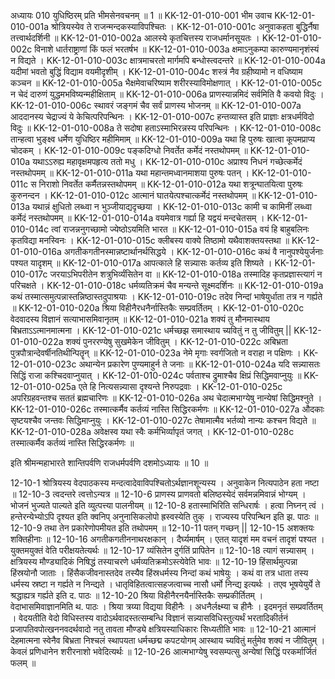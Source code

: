 अध्यायः 010
युधिष्ठिरम् प्रति भीमसेनवचनम् ॥ 1 ॥
KK-12-01-010-001	भीम उवाच 
KK-12-01-010-001a	श्रोत्रियस्येव ते राजन्मन्दकस्याविपश्चितः ।
KK-12-01-010-001c	अनुवाकहता बुद्धिर्नैषा तत्त्वार्थदर्शिनी ॥
KK-12-01-010-002a	आलस्ये कृतचित्तस्य राजधर्मानसूयतः ।
KK-12-01-010-002c	विनाशे धार्तराष्ट्राणां किं फलं भरतर्षभ ॥
KK-12-01-010-003a	क्षमाऽनुकम्पा कारुण्यमानृशंस्यं न विद्यते ।
KK-12-01-010-003c	क्षात्रमाचरतो मार्गमपि बन्धोस्त्वदन्तरे ॥
KK-12-01-010-004a	यदीमां भवतो बुद्धिं विद्याम वयमीदृशीम् ।
KK-12-01-010-004c	शस्त्रं नैव ग्रहीष्यामो न वधिष्याम कञ्चन ॥
KK-12-01-010-005a	भैक्षमेवाचरिष्याम शरीरस्याविमोक्षणात् ।
KK-12-01-010-005c	न चेदं दारुणं युद्धमभविष्यन्महीक्षिताम् ॥
KK-12-01-010-006a	प्राणस्यान्नमिदं सर्वमिति वै कवयो विदुः ।
KK-12-01-010-006c	स्थावरं जङ्गमं चैव सर्वं प्राणस्य भोजनम् ॥
KK-12-01-010-007a	आददानस्य चेद्राज्यं ये केचित्परिपन्थिनः ।
KK-12-01-010-007c	हन्तव्यास्त इति प्राज्ञाः क्षत्रधर्मविदो विदुः ॥
KK-12-01-010-008a	ते सदोषा हताऽस्माभिरन्नस्य परिपन्थिनः ।
KK-12-01-010-008c	तान्हत्वा भुङ्क्ष्व धर्मेण युधिष्ठिर महीमिमाम् ॥
KK-12-01-010-009a	यथा हि पुरुषः खात्वा कूपमप्राप्य चोदकम् ।
KK-12-01-010-009c	पङ्कदिग्धो निवर्तेत कर्मेदं नस्तथोपमम् ॥
KK-12-01-010-010a	यथाऽऽरुह्य महावृक्षमपहृत्य ततो मधु ।
KK-12-01-010-010c	अप्राश्य निधनं गच्छेत्कर्मेदं नस्तथोपमम् ॥
KK-12-01-010-011a	यथा महान्तमध्वानमाशया पुरुषः पतन् ।
KK-12-01-010-011c	स निराशो निवर्तेत कर्मैतन्नस्तथोपमम् ॥
KK-12-01-010-012a	यथा शत्रून्घातयित्वा पुरुषः कुरुनन्दन ।
KK-12-01-010-012c	आत्मानं घातयेत्पश्चात्कर्मेदं नस्तथोपमम् ॥
KK-12-01-010-013a	यथान्नं क्षुधितो लब्ध्वा न भुञ्जीयाद्यदृच्छया ।
KK-12-01-010-013c	कामी च कामिनीं लब्ध्वा कर्मेदं नस्तथोपमम् ॥
KK-12-01-010-014a	वयमेवात्र गर्ह्या हि यद्वयं मन्दचेतसम् ।
KK-12-01-010-014c	त्वां राजन्ननुगच्छामो ज्येष्ठोऽयमिति भारत ॥
KK-12-01-010-015a	वयं हि बाहुबलिनः कृतविद्या मनस्विनः ।
KK-12-01-010-015c	क्लीबस्य वाक्ये तिष्ठामो यथैवाशक्तयस्तथा ॥
KK-12-01-010-016a	अगतीकगतीनस्मान्नष्टार्थानर्थसिद्धये ।
KK-12-01-010-016c	कथं वै नानुपश्येयुर्जनाः पश्यत यादृशम् ॥
KK-12-01-010-017a	आपत्काले हि सन्न्यासः कर्तव्य इति शिष्यते ।
KK-12-01-010-017c	जरयाऽभिपरीतेन शत्रुभिर्व्यंसितेन वा ॥
KK-12-01-010-018a	तस्मादिह कृतप्रज्ञास्त्यागं न परिचक्षते ।
KK-12-01-010-018c	धर्मव्यतिक्रमं चैव मन्यन्ते सूक्ष्मदर्शिनः ॥
KK-12-01-010-019a	कथं तस्मात्समुत्पन्नास्तन्निष्ठास्तदुपाश्रयाः ।
KK-12-01-010-019c	तदेव निन्दां भाषेयुर्धाता तत्र न गर्ह्यते ॥
KK-12-01-010-020a	श्रिया विहीनैरधनैर्नास्तिकैः सम्प्रवर्तितम् ।
KK-12-01-010-020c	वेदवादस्य विज्ञानं सत्याभासमिवानृतम् ॥
KK-12-01-010-021a	शक्यं तु मौनमास्थाय बिभ्रताऽऽत्मानमात्मना ।
KK-12-01-010-021c	धर्मच्छझ समास्थाय च्यवितुं न तु जीवितुम् ||
KK-12-01-010-022a	शक्यं पुनररण्येषु सुखमेकेन जीवितुम् ।
KK-12-01-010-022c	अबिभ्रता पुत्रपौत्रान्देवर्षीनतिथीन्पितॄन् ॥
KK-12-01-010-023a	नेमे मृगाः स्वर्गजितो न वराहा न पक्षिणः ।
KK-12-01-010-023c	अथान्येन प्रकारेण पुण्यमाहुर्न ते जनाः ॥
KK-12-01-010-024a	यदि सन्न्यासतः सिद्धिं राजा कश्चिदवाप्नुयात् ।
KK-12-01-010-024c	पर्वताश्च द्रुमाश्चैव क्षिप्रं सिद्धिमवाप्नुयुः ॥
KK-12-01-010-025a	एते हि नित्यसन्न्यासा दृश्यन्ते निरुपद्रवाः ।
KK-12-01-010-025c	अपरिग्रहवन्तश्च सततं ब्रह्मचारिणः ॥
KK-12-01-010-026a	अथ चेदात्मभाग्येषु नान्येषां सिद्धिमश्नुते ।
KK-12-01-010-026c	तस्मात्कर्मैव कर्तव्यं नास्ति सिद्धिरकर्मणः ॥
KK-12-01-010-027a	औदकाः सृष्टयश्चैव जन्तवः सिद्धिमाप्नुयुः ।
KK-12-01-010-027c	तेषामात्मैव भर्तव्यो नान्यः कश्चन विद्यते ॥
KK-12-01-010-028a	अवेक्षस्व यथा स्वैः कर्मभिर्व्यापृतं जगत् ।
KK-12-01-010-028c	तस्मात्कर्मैव कर्तव्यं नास्ति सिद्धिरकर्मणः ॥ 

इति श्रीमन्महाभारते शान्तिपर्वणि राजधर्मपर्वणि दशमोऽध्यायः ॥ 10 ॥

12-10-1 श्रोत्रियस्य वेदपाठकस्य मन्दत्वादेवाविपश्चितोऽर्थज्ञानशून्यस्य । अनुवाकेन नित्यपाठेन हता नष्टा ॥ 12-10-3 त्वदन्तरे त्वत्तोऽन्यत्र ॥ 12-10-6 प्राणस्य प्राणवतो बलिष्ठस्येदं सर्वमन्नमिवान्नं भोग्यम् । भोजनं भुज्यते पाल्यते इति व्युत्पत्त्या पालनीयम् ॥ 12-10-8 हतास्माभिरिति सन्धिरार्षः । हत्वा निघ्नन् त्वं । हन्तेरन्येभ्योऽपि दृश्यत इति क्वनिप् अनुनासिकलोपो ह्रस्वस्येति तुक् । राज्यस्य परिपन्थिन इति झ. पाठः ॥ 12-10-9 तथा तेन प्रकारेणोपमीयत इति तथोपमम् ॥ 12-10-11 पतन् गच्छन् || 12-10-15 अशक्तयः शक्तिहीनाः ॥ 12-10-16 अगतीकगतीननाथरक्षकान् । दैर्घ्यमार्षम् । एतत् यादृशं मम वचनं तादृशं पश्यत ।युक्तमयुक्तं वेति परीक्षयतेत्यर्थः ॥ 12-10-17 व्यंसितेन दुर्गतिं प्रापितेन ॥ 12-10-18 त्यागं सन्न्यासम् । क्षत्रियस्य मौण्ड्यादिकं निषिद्धं तस्याचरणे धर्मव्यतिक्रमोऽस्त्येवेति भावः ॥ 12-10-19 हिंसार्थमुत्पन्ना हिंस्रयोनौ जाताः । हिंसैकजीवनास्तदेव तस्यैव हिंस्रधर्मस्य निन्दां कथं भाषेयुः । कथं वा तत्र धाता तस्य धर्मस्य स्रष्टा न गर्ह्यते न निन्द्यते । धातृविहितत्वात्सहजत्वाच्च नासौ धर्मो निन्द्य इत्यर्थः । तएव भूषयेयुर्ये ते श्रद्धाह्यत्र गर्ह्यते इति द. पाठः ॥ 12-10-20 श्रिया विहीनैरनयैर्नास्तिकैः सम्प्रकीर्तितम् । वेदाभासमिवाज्ञानमिति थ. पाठः । श्रिया त्रय्या विद्यया विहीनैः । अधनैर्लक्ष्म्या च हीनैः । इदमनृतं सम्प्रवर्तितम् । वेदयतीति वेदो विधिस्तस्य वादोऽर्थवादस्तत्सम्बन्धि विज्ञानं सन्न्यासविधिस्तुत्यर्थं भरतादिकीर्तनं प्रजापतिवपोत्खननवदर्थवादो नतु तावता मौण्ड्ये क्षत्रियस्याधिकारः सिध्यतीति भावः ॥ 12-10-21 आत्मानं देहमात्मना स्वेनैव बिभ्रता निश्चलं स्थापयता धर्मच्छद्म कपटयोगम् आस्थाय च्यवितुं मर्तुमेव शक्यं न जीवितुम् । केवलं प्रणिधानेन शरीरनाशो भवेदित्यर्थः ॥ 12-10-26 आत्मभाग्येषु स्वसम्पत्सु अन्येषां सिद्धिं परकर्मार्जितं फलम् ॥
